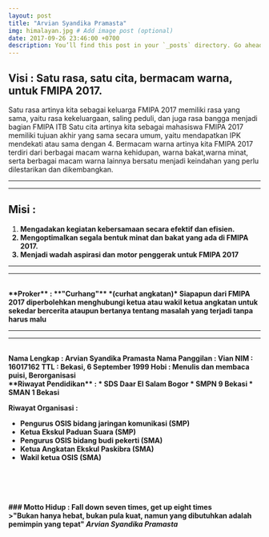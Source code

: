 ```yaml
---
layout: post
title: "Arvian Syandika Pramasta"
img: himalayan.jpg # Add image post (optional)
date: 2017-09-26 23:46:00 +0700
description: You’ll find this post in your `_posts` directory. Go ahead and edit it and re-build the site to see your changes. # Add post description (optional)
---
```

## Visi : Satu rasa, satu cita, bermacam warna, untuk FMIPA 2017.

Satu rasa artinya kita sebagai keluarga FMIPA 2017 memiliki rasa yang sama, yaitu rasa kekeluargaan, saling peduli, dan juga rasa bangga menjadi bagian FMIPA ITB
Satu cita artinya kita sebagai mahasiswa FMIPA 2017 memiliki tujuan akhir yang sama secara umum, yaitu mendapatkan IPK mendekati atau sama dengan 4.
Bermacam warna artinya kita FMIPA 2017 terdiri dari berbagai macam warna kehidupan, warna bakat,warna minat, serta berbagai macam warna lainnya bersatu menjadi keindahan yang perlu dilestarikan dan dikembangkan.

----
----

## Misi : 
1. <b>Mengadakan kegiatan kebersamaan secara efektif dan efisien.
2. <b>Mengoptimalkan segala bentuk minat dan bakat yang ada di FMIPA 2017.
3. <b>Menjadi wadah aspirasi dan motor penggerak untuk FMIPA 2017

----
----
<br>
**Proker** : **"Curhang"** *(curhat angkatan)*   
Siapapun dari FMIPA 2017 diperbolehkan menghubungi ketua atau wakil ketua angkatan untuk sekedar bercerita ataupun bertanya tentang masalah yang terjadi tanpa harus malu

----
----
<br>
Nama Lengkap      : Arvian Syandika Pramasta  
Nama Panggilan    : Vian  
NIM               : 16017162  
TTL               : Bekasi, 6 September 1999  
Hobi              : Menulis dan membaca puisi, Berorganisasi  
<br>
**Riwayat Pendidikan** :
* SDS Daar El Salam Bogor
* SMPN 9 Bekasi
* SMAN 1 Bekasi
  
  
**Riwayat Organisasi** : 
+ Pengurus OSIS bidang jaringan komunikasi (SMP)
+ Ketua Ekskul Paduan Suara (SMP)
+ Pengurus OSIS bidang budi pekerti (SMA)
+ Ketua Angkatan Ekskul Paskibra (SMA)
+ Wakil ketua OSIS (SMA)
<br>
<br>
<br>
<br>
### Motto Hidup : Fall down seven times, get up eight times
<br>
>"Bukan hanya hebat, bukan pula kuat, namun yang dibutuhkan adalah pemimpin yang tepat" <cite>Arvian Syandika Pramasta</cite>



